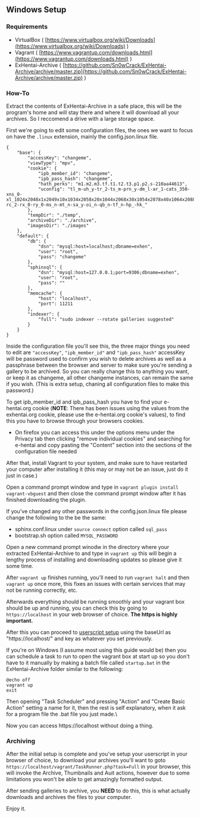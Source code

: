 Windows Setup
---

### Requirements

 * VirtualBox ( [https://www.virtualbox.org/wiki/Downloads](https://www.virtualbox.org/wiki/Downloads) )
 * Vagrant ( [https://www.vagrantup.com/downloads.html](https://www.vagrantup.com/downloads.html) )
 * ExHentai-Archive ( [https://github.com/Sn0wCrack/ExHentai-Archive/archive/master.zip](https://github.com/Sn0wCrack/ExHentai-Archive/archive/master.zip) )
 

### How-To

Extract the contents of ExHentai-Archive in a safe place, this will be the program's home and will stay there and where it will download all your archives. So I reccomend a drive with a large storage space.

First we're going to edit some configuration files, the ones we want to focus on have the ```.linux``` extension, mainly the config.json.linux file.

```
{
	"base": {
		"accessKey": "changeme",
		"viewType": "mpv",
		"cookie": {
            "ipb_member_id": "changeme",
            "ipb_pass_hash": "changeme",
            "hath_perks": "m1.m2.m3.tf.t1.t2.t3.p1.p2.s-210aa44613",
            "uconfig": "tl_m-uh_y-tr_2-ts_m-prn_y-dm_l-ar_1-cats_350-xns_0-xl_1024x2048x1x2049x10x1034x2058x20x1044x2068x30x1054x2078x40x1064x2088x50x1074x2098x60x1084x2108x70x1094x2118x80x1104x2128x90x1114x2138x100x1124x2148x110x1134x2158x120x1144x2168x130x1154x2178x255x1279x2303-rc_2-rx_0-ry_0-ms_n-mt_n-sa_y-oi_n-qb_n-tf_n-hp_-hk_"
        },
		"tempDir": "./temp",
        "archiveDir": "./archive",
        "imagesDir": "./images"
	},
	"default": {
		"db": {
			"dsn": "mysql:host=localhost;dbname=exhen",
			"user": "root",
			"pass": "changeme"
		},
		"sphinxql": {
			"dsn": "mysql:host=127.0.0.1;port=9306;dbname=exhen",
			"user": "root",
			"pass": ""
		},
		"memcache": {
			"host": "localhost",
			"port": 11211
		},
		"indexer": {
			"full": "sudo indexer --rotate galleries suggested"
		}
	}
}
```

Inside the configuration file you'll see this, the three major things you need to edit are ```"accessKey"```, ```"ipb_member_id"``` and ```"ipb_pass_hash"```
accessKey will be password used to confirm you wish to delete archives as well as a passphrase between the browser and server to make sure you're sending a gallery to be archived.
So you can really change this to anything you want, or keep it as changeme, all other changeme instances, can remain the same if you wish. (This is extra setup, chaning all configuration files to make this password.)

To get ipb_member_id and ipb_pass_hash you have to find your e-hentai.org cookie (**NOTE**: There has been issues using the values from the exhentai.org cookie, please use the e-hentai.org cookie's values), to find this you have to browse through your browsers cookies.

* On firefox you can access this under the options menu under the Privacy tab then clicking "remove individual cookies" and searching for e-hentai and copy pasting the "Content" section into the sections of the configuration file needed 

After that, install Vagrant to your system, and make sure to have restarted your computer after installing it (this may or may not be an issue, just do it just in case.)

Open a command prompt window and type in ```vagrant plugin install vagrant-vbguest``` and then close the command prompt window after it has finished downloading the plugin.

If you've changed any other passwords in the config.json.linux file please change the following to the be the same:
 * sphinx.conf.linux under ```source connect``` option called ```sql_pass```
 * bootstrap.sh option called ```MYSQL_PASSWORD```

Open a new command prompt winodw in the directory where your extracted ExHentai-Archive to and type in ```vagrant up``` this will begin a lengthy process of installing and downloading updates so please give it some time.

After ```vagrant up``` finishes running, you'll need to run ```vagrant halt``` and then ```vagrant up``` once more, this fixes an issues with certain services that may not be running correctly, etc.

Afterwards everything should be running smoothly and your vagrant box should be up and running, you can check this by going to ```https://localhost``` in your web browser of choice. **The https is highly important.**

After this you can proceed to [userscript setup](https://github.com/Sn0wCrack/ExHentai-Archive/blob/master/setup/Userscript-Setup.md) using the baseUrl as "https://localhost/" and key as whatever you set previously.

If you're on Windows (I assume most using this guide would be) then you can schedule a task to run to open the vagrant box at start up so you don't have to it manually by making a batch file called ```startup.bat``` in the ExHentai-Archive folder similar to the following:
```
@echo off
vagrant up
exit
```
Then opening "Task Scheduler" and pressing "Action" and "Create Basic Action" setting a name for it, then the rest is self explanatory, when it ask for a program file the .bat file you just made.\

Now you can access https://localhost without doing a thing.


### Archiving

After the initial setup is complete and you've setup your userscript in your browser of choice, to download your archives you'll want to goto ```https://localhost/vagrant/TaskRunner.php?task=Full``` in your browser, this will invoke the Archive, Thumbnails and Auit actions, however due to some limitations you won't be able to get amazingly formatted output.

After sending galleries to archive, you **NEED** to do this, this is what actually downloads and archives the files to your computer.

Enjoy it.
